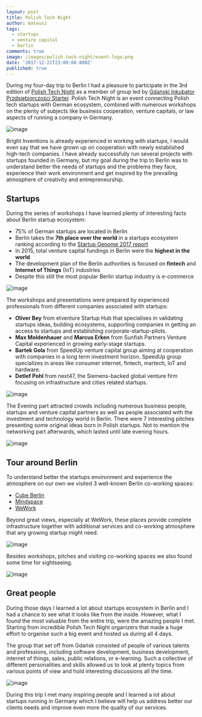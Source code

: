```yaml
---
layout: post
title: Polish Tech Night
author: mateusz
tags:
  - startups
  - venture capital
  - berlin
comments: true
image: /images/polish-tech-night/event-logo.png
date: '2017-12-21T23:00:00.000Z'
published: true
---
```


During my four-day trip to Berlin I had a pleasure to participate in the 3rd edition of [Polish Tech Night](https://polishtechnight.com) as a member of  group led by [Gdański Inkubator Przdsiębiorczości Starter](http://www.inkubatorstarter.pl). Polish Tech Night is an event connecting Polish tech startups with German ecosystem, combined with numerous workshops on the plenty of subjects like business cooperation, venture capitals, or law aspects of running a company in Germany.

![image](/images/polish-tech-night/event-logo.png)

Bright Inventions is already experienced in working with startups, I would  even say that we have grown up on cooperation with newly established high-tech companies. I have already successfully run several projects with startups founded in Germany, but my goal during the trip to Berlin was to understand better the needs of startups and the problems they face, experience their work environment and get inspired by the prevailing atmosphere of creativity and entrepreneurship.

## Startups

During the series of workshops I have learned plenty of interesting facts about Berlin startup ecosystem:

- 75% of German startups are located in Berlin
- Berlin takes the **7th place over the world** in a startups ecosystem ranking according to the [Startup Genome 2017 report](https://www.techinasia.com/startup-genome-startup-ecosystem-ranking-report-2017)
- In 2015, total venture capital fundings in Berlin were the **highest in the world**
- The development plan of the Berlin authorities is focused on **fintech** and **Internet of Things** (IoT) industries
- Despite this still the most popular Berlin startup industry is e-commerce

![image](/images/polish-tech-night/berlin-workshops1.jpg)

The workshops and presentations were prepared by experienced professionals from different companies associated with startups:

- **Oliver Bey** from etventure Startup Hub that specialises in validating startups ideas, building ecosystems, supporting companies in getting an access to startups and establishing corporate-startup-pilots.
- **Max Moldenhauer** and **Marcus Erken** from Sunfish Partners Venture Capital experienced in growing early-stage startups.
- **Bartek Gola** from SpeedUp venture capital group aiming at cooperation with companies in a long term investment horizon. SpeedUp group specializes in areas like consumer internet, fintech, martech, IoT and hardware.
- **Detlef Pohl** from next47, the Siemens-backed global venture firm focusing on infrastructure and cities related startups.

![image](/images/polish-tech-night/berlin-workshops2.jpg)

The Evening part attracted crowds including numerous business people, startups and venture capital partners as well as people associated with the investment and technology world in Berlin. There were 7 interesting pitches presenting some original ideas born in Polish startups. Not to mention the networking part afterwards, which lasted until late evening hours.

![image](/images/polish-tech-night/berlin-evening-event.jpg)

## Tour around Berlin

To understand better the startups environment and experience the atmosphere on our own we visited 3 well-known Berlin co-working spaces:

- [Cube Berlin](http://cube-global.com)
- [Mindspace](https://www.mindspace.me/berlin)
- [WeWork](https://www.wework.com/l/berlin)

Beyond great views, especially at WeWork, these places provide complete infrastructure together with additional services and co-working atmosphere that any growing startup might need.

![image](/images/polish-tech-night/berlin-coworks.jpg)

Besides workshops, pitches and visiting co-working spaces we also found some time for sightseeing.

![image](/images/polish-tech-night/berlin-sightseeing.jpg)

## Great people

During those days I learned a lot about startups ecosystem in Berlin and I had a chance to see what it looks like from the inside. However, what I found the most valuable from the entire trip, were the amazing people I met. Starting from incredible Polish Tech Night organizers that made a huge effort to organise such a big event and hosted us during all 4 days.

The group that set off from Gdańsk consisted of people of various talents and professions, including software development, business development, internet of things, sales, public relations, or e-learning. Such a collective of different personalities and skills allowed us to look at plenty topics from various points of view and hold interesting discussions all the time.

![image](/images/polish-tech-night/berlin-networking.jpg)

During this trip I met many inspiring people and I learned a lot about startups running in Germany which I believe will help us address better our clients needs and improve even more the quality of our services.
